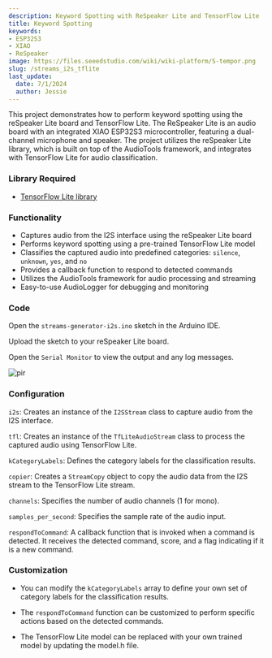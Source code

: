 ```yaml
---
description: Keyword Spotting with ReSpeaker Lite and TensorFlow Lite
title: Keyword Spotting
keywords:
- ESP32S3
- XIAO
- ReSpeaker
image: https://files.seeedstudio.com/wiki/wiki-platform/S-tempor.png
slug: /streams_i2s_tflite
last_update:
  date: 7/1/2024
  author: Jessie
---
```



This project demonstrates how to perform keyword spotting using the reSpeaker Lite board and TensorFlow Lite. The ReSpeaker Lite is an audio board with an integrated XIAO ESP32S3 microcontroller, featuring a dual-channel microphone and speaker. The project utilizes the reSpeaker Lite library, which is built on top of the AudioTools framework, and integrates with TensorFlow Lite for audio classification.


### Library Required

* [TensorFlow Lite library](https://github.com/limengdu/tflite-micro-reSpeaker-Lite-arduino-examples)



### Functionality

* Captures audio from the I2S interface using the reSpeaker Lite board
* Performs keyword spotting using a pre-trained TensorFlow Lite model
* Classifies the captured audio into predefined categories: `silence`, `unknown`, `yes`, and `no`
* Provides a callback function to respond to detected commands
* Utilizes the AudioTools framework for audio processing and streaming
* Easy-to-use AudioLogger for debugging and monitoring



### Code

Open the `streams-generator-i2s.ino` sketch in the Arduino IDE.


Upload the sketch to your reSpeaker Lite board.


Open the `Serial Monitor` to view the output and any log messages.

<p style={{textAlign: 'center'}}><img src="https://files.seeedstudio.com/wiki/SenseCAP/respeaker/yes_or_no.png" alt="pir" width={800} height="auto" /></p>




### Configuration

`i2s`: Creates an instance of the `I2SStream` class to capture audio from the I2S interface.

`tfl`: Creates an instance of the `TfLiteAudioStream` class to process the captured audio using TensorFlow Lite.

`kCategoryLabels`: Defines the category labels for the classification results.

`copier`: Creates a `StreamCopy` object to copy the audio data from the I2S stream to the TensorFlow Lite stream.

`channels`: Specifies the number of audio channels (1 for mono).

`samples_per_second`: Specifies the sample rate of the audio input.

`respondToCommand`: A callback function that is invoked when a command is detected. It receives the detected command, score, and a flag indicating if it is a new command.


### Customization

* You can modify the `kCategoryLabels` array to define your own set of category labels for the classification results.

* The `respondToCommand` function can be customized to perform specific actions based on the detected commands.

* The TensorFlow Lite model can be replaced with your own trained model by updating the model.h file.


